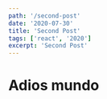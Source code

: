 ```yaml
---
path: '/second-post'
date: '2020-07-30'
title: 'Second Post'
tags: ['react', '2020']
excerpt: 'Second Post'
---
```

# Adios mundo
